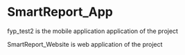 # SmartReport_App

fyp_test2 is the mobile application application of the project

SmartReport_Website is web application of the project

